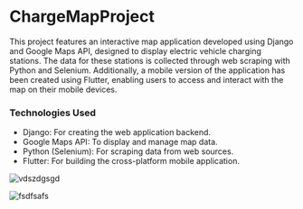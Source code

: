 # ChargeMapProject
This project features an interactive map application developed using Django and Google Maps API, designed to display electric vehicle charging stations. The data for these stations is collected through web scraping with Python and Selenium. Additionally, a mobile version of the application has been created using Flutter, enabling users to access and interact with the map on their mobile devices.

### Technologies Used

* Django: For creating the web application backend.
* Google Maps API: To display and manage map data.
* Python (Selenium): For scraping data from web sources.
* Flutter: For building the cross-platform mobile application.


![vdszdgsgd](https://github.com/user-attachments/assets/722cc97e-d8fb-4d34-b159-b89f6d46b612)

![fsdfsafs](https://github.com/user-attachments/assets/e2903dcf-8e4c-4c38-84fc-a95cf336afc5)



